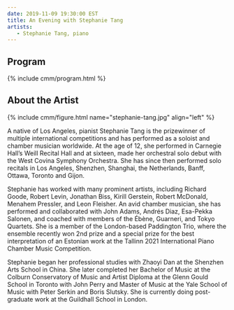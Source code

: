 ```yaml
---
date: 2019-11-09 19:30:00 EST
title: An Evening with Stephanie Tang
artists: 
   - Stephanie Tang, piano
---
```


## Program

{% include cmm/program.html %}

## About the Artist

{% include cmm/figure.html name="stephanie-tang.jpg" align="left" %}

A native of Los Angeles, pianist Stephanie Tang is the prizewinner of multiple international
competitions and has performed as a soloist and chamber musician worldwide. At the age of
12, she performed in Carnegie Hall’s Weill Recital Hall and at sixteen, made her orchestral
solo debut with the West Covina Symphony Orchestra. She has since then performed solo
recitals in Los Angeles, Shenzhen, Shanghai, the Netherlands, Banff, Ottawa, Toronto and
Gijon.

Stephanie has worked with many prominent artists, including Richard Goode, Robert Levin,
Jonathan Biss, Kirill Gerstein, Robert McDonald, Menahem Pressler, and Leon Fleisher. An
avid chamber musician, she has performed and collaborated with John Adams, Andrés Diaz,
Esa-Pekka Salonen, and coached with members of the Ébène, Guarneri, and Tokyo Quartets. She
is a member of the London-based Paddington Trio, where the ensemble recently won 2nd prize
and a special prize for the best interpretation of an Estonian work at the Tallinn 2021
International Piano Chamber Music Competition.

Stephanie began her professional studies with Zhaoyi Dan at the Shenzhen Arts School in
China. She later completed her Bachelor of Music at the Colburn Conservatory of Music and
Artist Diploma at the Glenn Gould School in Toronto with John Perry and Master of Music at
the Yale School of Music with Peter Serkin and Boris Slutsky. She is currently doing
post-graduate work at the Guildhall School in London.
